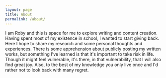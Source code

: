 ```yaml
---
layout: page
title: About
permalink: /about/
---
```


I am Roby and this is space for me to explore writing and content creation. Having spent most of my existence in school, I wanted to start giving back. Here I hope to share my research and some personal thoughts and experiences. There is some apprehension about publicly posting my written works, but something I've learned is that it's important to take risk in life. Though it might feel vulnerable, it's there, in that vulnerability, that I will also find great joy. Also, to the best of my knowledge you only live once and I'd rather not to look back with many regret.
